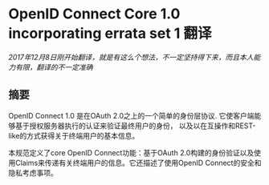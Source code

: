 # OpenID Connect Core 1.0 incorporating errata set 1 翻译
*2017年12月8日刚开始翻译，就是有这么个想法，不一定坚持得下来，而且本人能力有限，翻译的不一定准确*  
## 摘要

OpenID Connect 1.0 是在OAuth 2.0之上的一个简单的身份层协议. 它使客户端能够基于授权服务器执行的认证来验证最终用户的身份， 以及以在互操作和REST-like的方式获得关于终端用户的基本信息。

本规范定义了core OpenID Connect功能：基于OAuth 2.0构建的身份验证以及使用Claims来传递有关终端用户的信息。它还描述了使用OpenID Connect的安全和隐私考虑事项。
